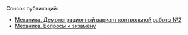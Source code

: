 Список публикаций:

- [Механика. Демонстрационный вариант контрольной работы №2](articles/demo_2_2024)
- [Механика. Вопросы к экзамену](articles/exam_questions)
